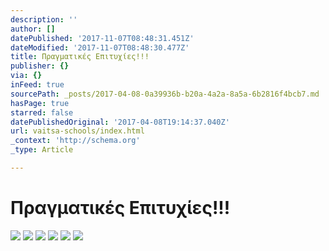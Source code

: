 ```yaml
---
description: ''
author: []
datePublished: '2017-11-07T08:48:31.451Z'
dateModified: '2017-11-07T08:48:30.477Z'
title: Πραγματικές Επιτυχίες!!!
publisher: {}
via: {}
inFeed: true
sourcePath: _posts/2017-04-08-0a39936b-b20a-4a2a-8a5a-6b2816f4bcb7.md
hasPage: true
starred: false
datePublishedOriginal: '2017-04-08T19:14:37.040Z'
url: vaitsa-schools/index.html
_context: 'http://schema.org'
_type: Article

---
```

# Πραγματικές Επιτυχίες!!!
![](https://the-grid-user-content.s3-us-west-2.amazonaws.com/dbaf51c0-5494-49c6-9537-60e145f945e7.jpg)
![](https://the-grid-user-content.s3-us-west-2.amazonaws.com/8baab6a9-c0a6-4490-a56f-b621f01bde72.png)
![](https://the-grid-user-content.s3-us-west-2.amazonaws.com/484002ef-59fb-4efb-bff8-0f81991cf5b4.jpg)
![](https://the-grid-user-content.s3-us-west-2.amazonaws.com/ac8d4a48-1b5d-439e-84c3-9d6b0980fcaf.jpg)
![](https://the-grid-user-content.s3-us-west-2.amazonaws.com/d7133d42-7924-4613-b097-23f641195e0d.jpg)
![](https://s3-us-west-2.amazonaws.com/the-grid-img/p/40d923bf3d98e56b1be6f7ac0ba877adc292221d.jpg)